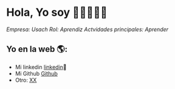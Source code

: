 # Hola, Yo soy <Luis Barrera>  👋👨‍💻👩‍💻

*Empresa: Usach*
*Rol: Aprendiz*
*Actvidades principales: Aprender*


## Yo en la web 🌎:
- Mi linkedin <a href="https://www.linkedin.com/in/luis-roberto-barrera-gonzalez-8496a5a9">linkedin</a>💼
- Mi Github <a href="https://github.com/luisbarre2003">Github</a>
- Otro: <a href="<>"> XX</a>